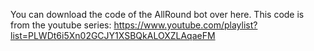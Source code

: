 You can download the code of the AllRound bot over here. 
This code is from the youtube series: https://www.youtube.com/playlist?list=PLWDt6i5Xn02GCJY1XSBQkALOXZLAqaeFM
